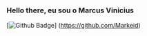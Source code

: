 ### Hello there, eu sou o Marcus Vinicius

[![Github Badge](https://img.shields.io/badge/-Github-000?style=flat-square&logo=Github&logoColor=white&link=https://github.com/Markeid)]
(https://github.com/Markeid)
